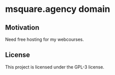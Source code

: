 # msquare.agency domain

## Motivation

Need free hosting for my webcourses.

## License

This project is licensed under the GPL-3 license.
